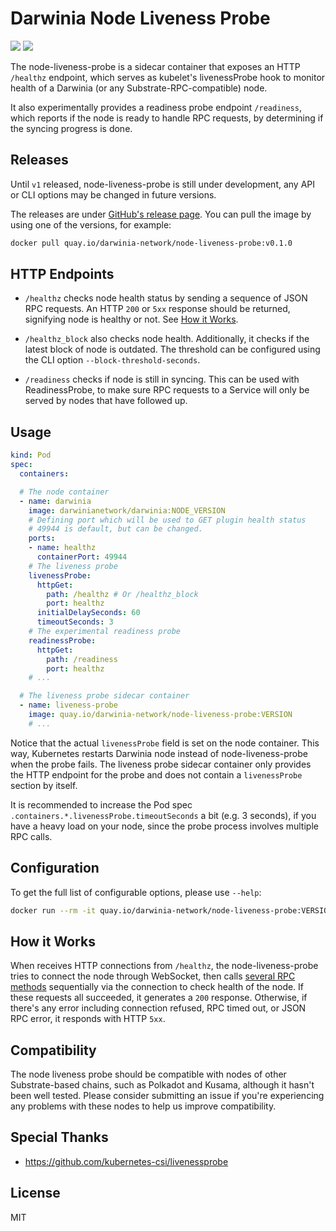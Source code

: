 # Darwinia Node Liveness Probe

![](https://img.shields.io/github/workflow/status/darwinia-network/node-liveness-probe/Production)
![](https://img.shields.io/github/v/release/darwinia-network/node-liveness-probe)

The node-liveness-probe is a sidecar container that exposes an HTTP `/healthz` endpoint, which serves as kubelet's livenessProbe hook to monitor health of a Darwinia (or any Substrate-RPC-compatible) node.

It also experimentally provides a readiness probe endpoint `/readiness`, which reports if the node is ready to handle RPC requests, by determining if the syncing progress is done.

## Releases

Until `v1` released, node-liveness-probe is still under development, any API or CLI options may be changed in future versions.

The releases are under [GitHub's release page](https://github.com/darwinia-network/node-liveness-probe/releases). You can pull the image by using one of the versions, for example:

```bash
docker pull quay.io/darwinia-network/node-liveness-probe:v0.1.0
```

## HTTP Endpoints

- `/healthz` checks node health status by sending a sequence of JSON RPC requests. An HTTP `200` or `5xx` response should be returned, signifying node is healthy or not. See [How it Works](#how-it-works).

- `/healthz_block` also checks node health. Additionally, it checks if the latest block of node is outdated. The threshold can be configured using the CLI option `--block-threshold-seconds`.

- `/readiness` checks if node is still in syncing. This can be used with ReadinessProbe, to make sure RPC requests to a Service will only be served by nodes that have followed up.

## Usage

```yaml
kind: Pod
spec:
  containers:

  # The node container
  - name: darwinia
    image: darwinianetwork/darwinia:NODE_VERSION
    # Defining port which will be used to GET plugin health status
    # 49944 is default, but can be changed.
    ports:
    - name: healthz
      containerPort: 49944
    # The liveness probe
    livenessProbe:
      httpGet:
        path: /healthz # Or /healthz_block
        port: healthz
      initialDelaySeconds: 60
      timeoutSeconds: 3
    # The experimental readiness probe
    readinessProbe:
      httpGet:
        path: /readiness
        port: healthz
    # ...

  # The liveness probe sidecar container
  - name: liveness-probe
    image: quay.io/darwinia-network/node-liveness-probe:VERSION
    # ...
```

Notice that the actual `livenessProbe` field is set on the node container. This way, Kubernetes restarts Darwinia node instead of node-liveness-probe when the probe fails. The liveness probe sidecar container only provides the HTTP endpoint for the probe and does not contain a `livenessProbe` section by itself.

It is recommended to increase the Pod spec `.containers.*.livenessProbe.timeoutSeconds` a bit (e.g. 3 seconds), if you have a heavy load on your node, since the probe process involves multiple RPC calls.

## Configuration

To get the full list of configurable options, please use `--help`:

```bash
docker run --rm -it quay.io/darwinia-network/node-liveness-probe:VERSION --help
```

## How it Works

When receives HTTP connections from `/healthz`, the node-liveness-probe tries to connect the node through WebSocket, then calls [several RPC methods](https://github.com/darwinia-network/node-liveness-probe/blob/master/probes/liveness_probe.go#L22) sequentially via the connection to check health of the node. If these requests all succeeded, it generates a `200` response. Otherwise, if there's any error including connection refused, RPC timed out, or JSON RPC error, it responds with HTTP `5xx`.

## Compatibility

The node liveness probe should be compatible with nodes of other Substrate-based chains, such as Polkadot and Kusama, although it hasn't been well tested. Please consider submitting an issue if you're experiencing any problems with these nodes to help us improve compatibility.

## Special Thanks

- <https://github.com/kubernetes-csi/livenessprobe>

## License

MIT
